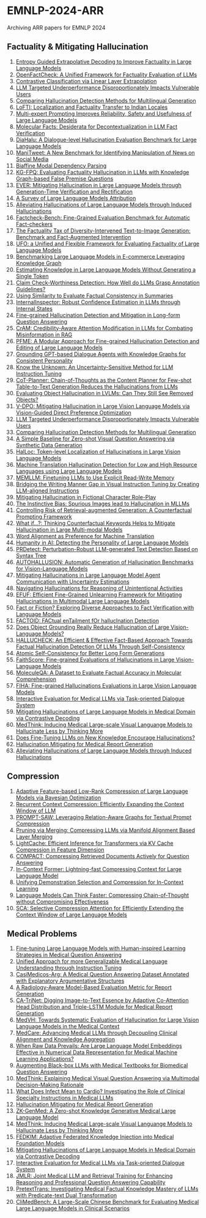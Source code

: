 # EMNLP-2024-ARR
Archiving ARR papers for EMNLP 2024

## Factuality & Mitigating Hallucination

1) [Entropy Guided Extrapolative Decoding to Improve Factuality in Large Language Models](https://openreview.net/forum?id=wnZ5gINYfO)
2) [OpenFactCheck: A Unified Framework for Factuality Evaluation of LLMs](https://openreview.net/forum?id=1WvIFEPNG1)
3) [Contrastive Classification via Linear Layer Extrapolation](https://openreview.net/forum?id=1w6HKalqgi)
4) [LLM Targeted Underperformance Disproportionately Impacts Vulnerable Users](https://openreview.net/forum?id=8OrxBZI2zO)
5) [Comparing Hallucination Detection Methods for Multilingual Generation](https://openreview.net/forum?id=8LeNxDkH3A)
6) [LoFTI: Localization and Factuality Transfer to Indian Locales](https://openreview.net/forum?id=9i8z3sC6Fe)
7) [Multi-expert Prompting Improves Reliability, Safety and Usefulness of Large Language Models](https://openreview.net/forum?id=9yeUsKoDe0)
8) [Molecular Facts: Desiderata for Decontextualization in LLM Fact Verification](https://openreview.net/forum?id=FzEMhmC8jZ)
9) [DiaHalu: A Dialogue-level Hallucination Evaluation Benchmark for Large Language Models](https://openreview.net/forum?id=GlZpVV2KgN)
10) [ManiTweet: A New Benchmark for Identifying Manipulation of News on Social Media](https://openreview.net/forum?id=HccN11PPRB)
11) [Biaffine Modal Dependency Parsing](https://openreview.net/forum?id=MJEaWaxC6B)
12) [KG-FPQ: Evaluating Factuality Hallucination in LLMs with Knowledge Graph-based False Premise Questions](https://openreview.net/forum?id=SzRQxGCQor)
13) [EVER: Mitigating Hallucination in Large Language Models through Generation-Time Verification and Rectification](https://openreview.net/forum?id=U15vRrs5lw)
14) [A Survey of Large Language Models Attribution](https://openreview.net/forum?id=VQ2aOIolZh)
15) [Alleviating Hallucinations of Large Language Models through Induced Hallucinations](https://openreview.net/forum?id=X2LNm1SCjs)
16) [Factcheck-Bench: Fine-Grained Evaluation Benchmark for Automatic Fact-checkers](https://openreview.net/forum?id=ZgVD1BnR6f)
17) [The Factuality Tax of Diversity-Intervened Text-to-Image Generation: Benchmark and Fact-Augmented Intervention](https://openreview.net/forum?id=bRQEN4N4qo)
18) [UFO: a Unified and Flexible Framework for Evaluating Factuality of Large Language Models](https://openreview.net/forum?id=i2TboPArOr)
19) [Benchmarking Large Language Models in E-commerce Leveraging Knowledge Graph](https://openreview.net/forum?id=l1YOKJeavf)
20) [Estimating Knowledge in Large Language Models Without Generating a Single Token](https://openreview.net/forum?id=qd3tzSnUN6)
21) [Claim Check-Worthiness Detection: How Well do LLMs Grasp Annotation Guidelines?](https://openreview.net/forum?id=v6ivlRk0i5)
22) [Using Similarity to Evaluate Factual Consistency in Summaries](https://openreview.net/forum?id=yQ6Jk7muDr)
23) [InternalInspector: Robust Confidence Estimation in LLMs through Internal States](https://openreview.net/forum?id=1lMN0xV5tg)
24) [Fine-grained Hallucination Detection and Mitigation in Long-form Question Answering](https://openreview.net/forum?id=2iY6CsW5Yp)
25) [CrAM: Credibility-Aware Attention Modification in LLMs for Combating Misinformation in RAG](https://openreview.net/forum?id=39KtrP3axP)
26) [PFME: A Modular Approach for Fine-grained Hallucination Detection and Editing of Large Language Models](https://openreview.net/forum?id=3MaDUX0SXc)
27) [Grounding GPT-based Dialogue Agents with Knowledge Graphs for Consistent Personality](https://openreview.net/forum?id=4SudP0Fuiz)
28) [Know the Unknown: An Uncertainty-Sensitive Method for LLM Instruction Tuning](https://openreview.net/forum?id=4YI6uh91Jg)
29) [CoT-Planner: Chain-of-Thoughts as the Content Planner for Few-shot Table-to-Text Generation Reduces the Hallucinations from LLMs](https://openreview.net/forum?id=5DcsbWHY0O)
30) [Evaluating Object Hallucination in LVLMs: Can They Still See Removed Objects?](https://openreview.net/forum?id=5kbAvWJVtv)
31) [V-DPO: Mitigating Hallucination in Large Vision Language Models via Vision-Guided Direct Preference Optimization](https://openreview.net/forum?id=6v0aNxTXuG)
32) [LLM Targeted Underperformance Disproportionately Impacts Vulnerable Users](https://openreview.net/forum?id=8OrxBZI2zO)
33) [Comparing Hallucination Detection Methods for Multilingual Generation](https://openreview.net/forum?id=8LeNxDkH3A)
34) [A Simple Baseline for Zero-shot Visual Question Answering via Synthetic Data Generation](https://openreview.net/forum?id=9dkTWqRy5S)
35) [HalLoc: Token-level Localization of Hallucinations in Large Vision Language Models](https://openreview.net/forum?id=9upwOJYJAr)
36) [Machine Translation Hallucination Detection for Low and High Resource Languages using Large Language Models](https://openreview.net/forum?id=Aqp3VzWHus)
37) [MEMLLM: Finetuning LLMs to Use Explicit Read-Write Memory](https://openreview.net/forum?id=CABNvm4tQ5)
38) [Bridging the Writing Manner Gap in Visual Instruction Tuning by Creating LLM-aligned Instructions](https://openreview.net/forum?id=CN9EUevAqC)
39) [Mitigating Hallucination in Fictional Character Role-Play](https://openreview.net/forum?id=CrF1t2Qqyi)
40) [The Instinctive Bias: Spurious Images lead to Hallucination in MLLMs](https://openreview.net/forum?id=DA4XQ3VciF)
41) [Controlling Risk of Retrieval-augmented Generation: A Counterfactual Prompting Framework](https://openreview.net/forum?id=DZhqSyXAgo)
42) [What if...?: Thinking Counterfactual Keywords Helps to Mitigate Hallucination in Large Multi-modal Models](https://openreview.net/forum?id=DgC6HolAhm)
43) [Word Alignment as Preference for Machine Translation](https://openreview.net/forum?id=DgZWp1VqPN)
44) [Humanity in AI: Detecting the Personality of Large Language Models](https://openreview.net/forum?id=E6aEhSlwHw)
45) [PRDetect: Perturbation-Robust LLM-generated Text Detection Based on Syntax Tree](https://openreview.net/forum?id=ECCTVtJCae)
46) [AUTOHALLUSION: Automatic Generation of Hallucination Benchmarks for Vision-Language Models](https://openreview.net/forum?id=EDCOgqo4dK)
47) [Mitigating Hallucinations in Large Language Model Agent Communication with Uncertainty Estimations](https://openreview.net/forum?id=zcFbcwrx7O)
48) [Navigating Hallucinations for Reasoning of Unintentional Activities](https://openreview.net/forum?id=rw3Gzlopou)
49) [EFUF: Efficient Fine-Grained Unlearning Framework for Mitigating Hallucinations in Multimodal Large Language Models](https://openreview.net/forum?id=r9BWCloj54)
50) [Fact or Fiction? Exploring Diverse Approaches to Fact Verification with Language Models](https://openreview.net/forum?id=qoK5NRj9Ae)
51) [FACTOID: FACtual enTailment fOr hallucInation Detection](https://openreview.net/forum?id=qH8bArdz9R)
52) [Does Object Grounding Really Reduce Hallucination of Large Vision-Language Models?](https://openreview.net/forum?id=o3SAmsK48q)
53) [HALLUCHECK: An Efficient & Effective Fact-Based Approach Towards Factual Hallucination Detection Of LLMs Through Self-Consistency](https://openreview.net/forum?id=nG4y9gy0jn)
54) [Atomic Self-Consistency for Better Long Form Generations](https://openreview.net/forum?id=mUmFgGtWni)
55) [FaithScore: Fine-grained Evaluations of Hallucinations in Large Vision-Language Models](https://openreview.net/forum?id=mMB3iPeN6d)
56) [MoleculeQA: A Dataset to Evaluate Factual Accuracy in Molecular Comprehension](https://openreview.net/forum?id=it6eZSe3TG)
57) [FIHA: Fine-grained Hallucinations Evaluations in Large Vision Language Models](https://openreview.net/forum?id=galuhSN7am)
58) [Interactive Evaluation for Medical LLMs via Task-oriented Dialogue System](https://openreview.net/forum?id=eGn3TYJJbP)
59) [Mitigating Hallucinations of Large Language Models in Medical Domain via Contrastive Decoding](https://openreview.net/forum?id=dt0WRSK6cL)
60) [MedThink: Inducing Medical Large-scale Visual Languange Models to Hallucinate Less by Thinking More](https://openreview.net/forum?id=ciPpzGFrfW)
61) [Does Fine-Tuning LLMs on New Knowledge Encourage Hallucinations?](https://openreview.net/forum?id=btfCvWz5vO)
62) [Hallucination Mitigating for Medical Report Generation](https://openreview.net/forum?id=X9h5qaKqqT)
63) [Alleviating Hallucinations of Large Language Models through Induced Hallucinations](https://openreview.net/forum?id=X2LNm1SCjs)

## Compression
1) [Adaptive Feature-based Low-Rank Compression of Large Language Models via Bayesian Optimization](https://openreview.net/forum?id=Acvvg21lst)
2) [Recurrent Context Compression: Efficiently Expanding the Context Window of LLM](https://openreview.net/forum?id=E4JmTsdXhr)
3) [PROMPT-SAW: Leveraging Relation-Aware Graphs for Textual Prompt Compression](https://openreview.net/forum?id=IV0KyxFQ9h)
4) [Pruning via Merging: Compressing LLMs via Manifold Alignment Based Layer Merging](https://openreview.net/forum?id=LHfAyDyHcE)
5) [LightCache: Efficient Inference for Transformers via KV Cache Compression in Feature Dimension](https://openreview.net/forum?id=O65aiPtB1t)
6) [COMPACT: Compressing Retrieved Documents Actively for Question Answering](https://openreview.net/forum?id=QoSLasuLAa)
7) [In-Context Former: Lightning-fast Compressing Context for Large Language Model](https://openreview.net/forum?id=Ui4IdCvESt)
8) [Unifying Demonstration Selection and Compression for In-Context Learning](https://openreview.net/forum?id=qcH80ZZGXa)
9) [Language Models Can Think Faster: Compressing Chain-of-Thought without Compromising Effectiveness](https://openreview.net/forum?id=uVjSlJ7bi1)
10) [SCA: Selective Compression Attention for Efficiently Extending the Context Window of Large Language Models](https://openreview.net/forum?id=y5gbFhQUbU)

## Medical Problems
1) [Fine-tuning Large Language Models with Human-inspired Learning Strategies in Medical Question Answering](https://openreview.net/forum?id=1ex0hyw6R8)
2) [Unified Approach for more Generalizable Medical Language Understanding through Instruction Tuning](https://openreview.net/forum?id=1qzSGLm6wI)
3) [CasiMedicos-Arg: A Medical Question Answering Dataset Annotated with Explanatory Argumentative Structures](https://openreview.net/forum?id=BTOfSCbjC5)
4) [A Radiology-Aware Model-Based Evaluation Metric for Report Generation](https://openreview.net/forum?id=CyNw3aWuRl)
5) [CA-TriNet: Digging Image-to-Text Essence by Adaptive Co-Attention Head Distribution and Triple-LSTM Module for Medical Report Generation](https://openreview.net/forum?id=FAIFJP1cIF)
6) [MedVH: Towards Systematic Evaluation of Hallucination for Large Vision Language Models in the Medical Context](https://openreview.net/forum?id=FOP5TCrZ4S)
7) [MedCare: Advancing Medical LLMs through Decoupling Clinical Alignment and Knowledge Aggregation](https://openreview.net/forum?id=LkLpG2mnpz)
8) [When Raw Data Prevails: Are Large Language Model Embeddings Effective in Numerical Data Representation for Medical Machine Learning Applications?](https://openreview.net/forum?id=NZPDERBlMU)
9) [Augmenting Black-box LLMs with Medical Textbooks for Biomedical Question Answering](https://openreview.net/forum?id=Tx7B7Gi52p)
10) [MedThink: Explaining Medical Visual Question Answering via Multimodal Decision-Making Rationale](https://openreview.net/forum?id=U338AuBmpo)
11) [What Does Infect Mean to Cardio? Investigating the Role of Clinical Specialty Instructions in Medical LLMs](https://openreview.net/forum?id=UCr1wOgr8c)
12) [Hallucination Mitigating for Medical Report Generation](https://openreview.net/forum?id=X9h5qaKqqT)
13) [ZK-GenMed: A Zero-shot Knowledge Generative Medical Large Language Model](https://openreview.net/forum?id=YpB7vxyFXl)
14) [MedThink: Inducing Medical Large-scale Visual Languange Models to Hallucinate Less by Thinking More](https://openreview.net/forum?id=ciPpzGFrfW)
15) [FEDKIM: Adaptive Federated Knowledge Injection into Medical Foundation Models](https://openreview.net/forum?id=ddlMkvyErA)
16) [Mitigating Hallucinations of Large Language Models in Medical Domain via Contrastive Decoding](https://openreview.net/forum?id=dt0WRSK6cL)
17) [Interactive Evaluation for Medical LLMs via Task-oriented Dialogue System](https://openreview.net/forum?id=eGn3TYJJbP)
18) [JMLR: Joint Medical LLM and Retrieval Training for Enhancing Reasoning and Professional Question Answering Capability](https://openreview.net/forum?id=nrh06BSQks)
19) [PretextTrans: Investigating Medical Factual Knowledge Mastery of LLMs with Predicate-text Dual Transformation](https://openreview.net/forum?id=oxYT7ztOt1)
20) [CliMedBench: A Large-Scale Chinese Benchmark for Evaluating Medical Large Language Models in Clinical Scenarios](https://openreview.net/forum?id=vnq8vVuLPR)